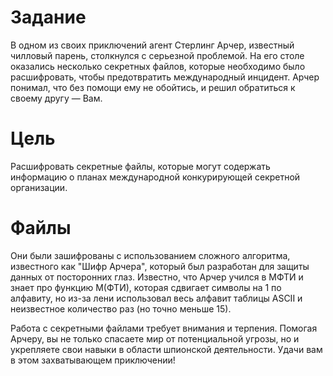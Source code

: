 # Задание

В одном из своих приключений агент Стерлинг Арчер, известный чилловый парень, столкнулся с серьезной проблемой. На его столе оказались несколько секретных файлов, которые необходимо было расшифровать, чтобы предотвратить международный инцидент. Арчер понимал, что без помощи ему не обойтись, и решил обратиться к своему другу — Вам.

# Цель
Расшифровать секретные файлы, которые могут содержать информацию о планах международной конкурирующей секретной организации.

# Файлы
Они были зашифрованы с использованием сложного алгоритма, известного как "Шифр Арчера", который был разработан для защиты данных от посторонних глаз. Известно, что Арчер учился в МФТИ и знает про функцию М(ФТИ), которая сдвигает символы на 1 по алфавиту, но из-за лени использовал весь алфавит таблицы ASCII и неизвестное количество раз (но точно меньше 15).

Работа с секретными файлами требует внимания и терпения. Помогая Арчеру, вы не только спасаете мир от потенциальной угрозы, но и укрепляете свои навыки в области шпионской деятельности. Удачи вам в этом захватывающем приключении!